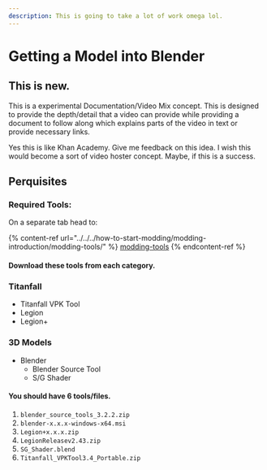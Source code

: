 ```yaml
---
description: This is going to take a lot of work omega lol.
---
```


# Getting a Model into Blender

## This is new.

This is a experimental Documentation/Video Mix concept. This is designed to provide the depth/detail that a video can provide while providing a document to follow along which explains parts of the video in text or provide necessary links.&#x20;

Yes this is like Khan Academy. Give me feedback on this idea. I wish this would become a sort of video hoster concept. Maybe, if this is a success.

## Perquisites&#x20;

### Required Tools:

On a separate tab head to:

{% content-ref url="../../../how-to-start-modding/modding-introduction/modding-tools/" %}
[modding-tools](../../../how-to-start-modding/modding-introduction/modding-tools/)
{% endcontent-ref %}

#### Download these tools from each category.&#x20;

### Titanfall

* Titanfall VPK Tool
* Legion
* Legion+

### 3D Models

* Blender
  * Blender Source Tool
  * S/G Shader

#### You should have 6 tools/files.&#x20;

1. `blender_source_tools_3.2.2.zip`
2. `blender-x.x.x-windows-x64.msi`
3. `Legion+x.x.x.zip`
4. `LegionReleasev2.43.zip`
5. `SG_Shader.blend`
6. `Titanfall_VPKTool3.4_Portable.zip`

